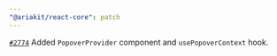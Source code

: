 ```yaml
---
"@ariakit/react-core": patch
---
```


[`#2774`](https://github.com/ariakit/ariakit/pull/2774) Added `PopoverProvider` component and `usePopoverContext` hook.
